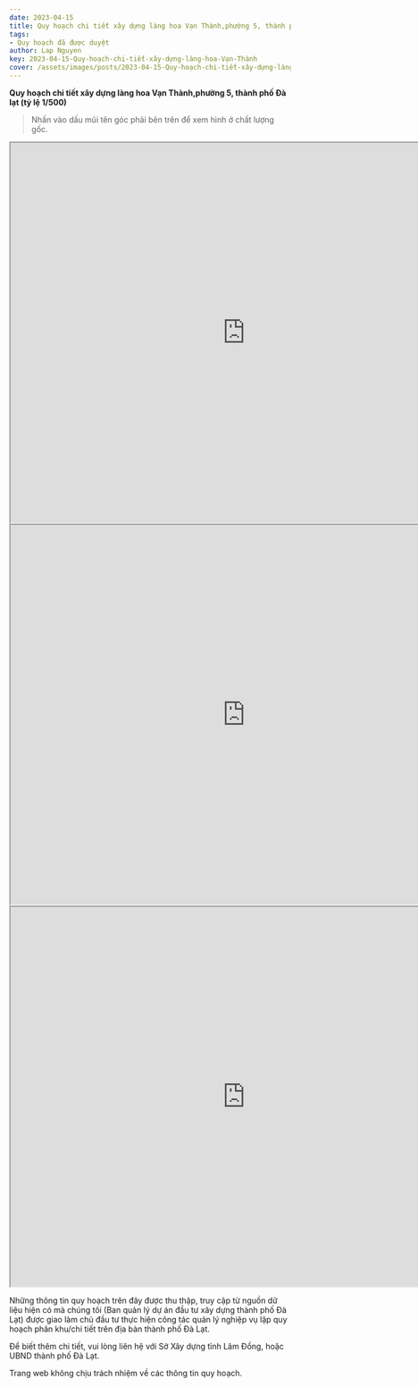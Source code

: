 ```yaml
---
date: 2023-04-15
title: Quy hoạch chi tiết xây dựng làng hoa Vạn Thành,phường 5, thành phố Đà lạt (tỷ lệ 1/500)
tags:
- Quy hoạch đã được duyệt
author: Lap Nguyen
key: 2023-04-15-Quy-hoạch-chi-tiết-xây-dựng-làng-hoa-Vạn-Thành
cover: /assets/images/posts/2023-04-15-Quy-hoạch-chi-tiết-xây-dựng-làng-hoa-Vạn-Thành.png
---
```


**Quy hoạch chi tiết xây dựng làng hoa Vạn Thành,phường 5, thành phố Đà lạt (tỷ lệ 1/500)**

> Nhấn vào dấu mũi tên góc phải bên trên để xem hình ở chất lượng gốc.

<iframe src="https://drive.google.com/file/d/13QEXugt1h4kEMmQ_IMvXGaXA_fw3l3m0/preview" width="840" height="680"></iframe>
<iframe src="https://drive.google.com/file/d/1PPrePCYMSzij_0NilvkNXoOIjrt4PC9P/preview" width="840" height="680"></iframe>
<iframe src="https://drive.google.com/file/d/1xbJmVrDx7Wd_ybRrR5ASvQtRVkQg-aYo/preview" width="840" height="680"></iframe>


Những thông tin quy hoạch trên đây được thu thập, truy cập từ nguồn dữ liệu hiện có mà chúng tôi
(Ban quản lý dự án đầu tư xây dựng thành phố Đà Lạt) được giao làm chủ đầu tư thực hiện công tác quản lý nghiệp vụ
lập quy hoạch phân khu/chi tiết trên địa bàn thành phố Đà Lạt.

Để biết thêm chi tiết, vui lòng liên hệ với Sở Xây dựng tỉnh Lâm Đồng, hoặc UBND thành phố Đà Lạt.

Trang web không chịu trách nhiệm về các thông tin quy hoạch.
